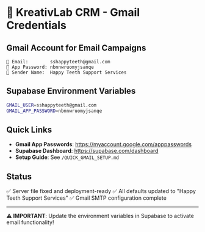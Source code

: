 # 🔑 KreativLab CRM - Gmail Credentials

## Gmail Account for Email Campaigns

```
📧 Email:        sshappyteeth@gmail.com
🔐 App Password: nbnnwruomyjsanqe
👤 Sender Name:  Happy Teeth Support Services
```

## Supabase Environment Variables

```bash
GMAIL_USER=sshappyteeth@gmail.com
GMAIL_APP_PASSWORD=nbnnwruomyjsanqe
```

## Quick Links

- **Gmail App Passwords**: https://myaccount.google.com/apppasswords
- **Supabase Dashboard**: https://supabase.com/dashboard
- **Setup Guide**: See `/QUICK_GMAIL_SETUP.md`

## Status

✅ Server file fixed and deployment-ready
✅ All defaults updated to "Happy Teeth Support Services"
✅ Gmail SMTP configuration complete

---

**⚠️ IMPORTANT**: Update the environment variables in Supabase to activate email functionality!
